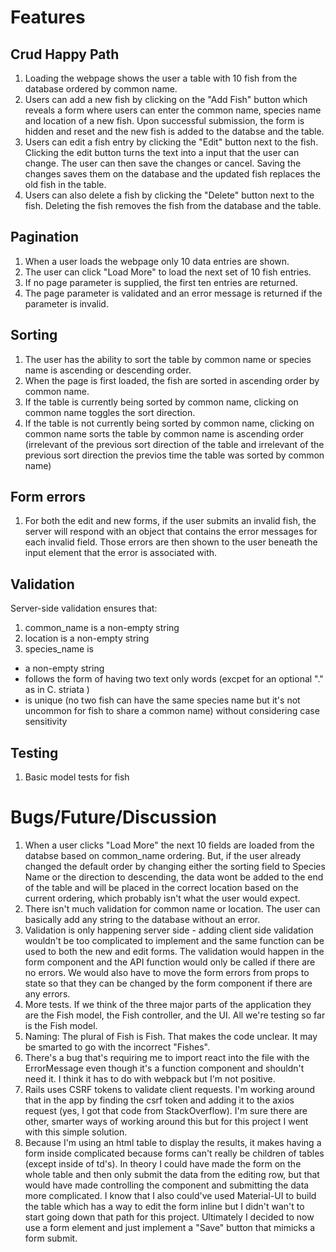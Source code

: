 # Features

## Crud Happy Path
1. Loading the webpage shows the user a table with 10 fish from the database ordered by common name.
2. Users can add a new fish by clicking on the "Add Fish" button which reveals a form where users can enter the common name, species name and location of a new fish. Upon successful submission, the form is hidden and reset and the new fish is added to the databse and the table. 
3. Users can edit a fish entry by clicking the "Edit" button next to the fish. Clicking the edit button turns the text into a input that the user can change. The user can then save the changes or cancel. Saving the changes saves them on the database and the updated fish replaces the old fish in the table.
4. Users can also delete a fish by clicking the "Delete" button next to the fish. Deleting the fish removes the fish from the database and the table.

## Pagination 
1. When a user loads the webpage only 10 data entries are shown. 
2. The user can click "Load More" to load the next set of 10 fish entries.
3. If no page parameter is supplied, the first ten entries are returned.
4. The page parameter is validated and an error message is returned if the parameter is invalid.

## Sorting
1. The user has the ability to sort the table by common name or species name is ascending or descending order. 
2. When the page is first loaded, the fish are sorted in ascending order by common name.
3. If the table is currently being sorted by common name, clicking on common name toggles the sort direction.
4. If the table is not currently being sorted by common name, clicking on common name sorts the table by common name is ascending order (irrelevant of the previous sort direction of the table and irrelevant of the previous sort direction the previos time the table was sorted by common name)

## Form errors
1. For both the edit and new forms, if the user submits an invalid fish, the server will respond with an object that contains the error messages for each invalid field. Those errors are then shown to the user beneath the input element that the error is associated with.

## Validation
Server-side validation ensures that:
1. common_name is a non-empty string
2. location is a non-empty string
3. species_name is
 - a non-empty string
 - follows the form of having two text only words (excpet for an optional "." as in C. striata )
 - is unique (no two fish can have the same species name but it's not uncommon for fish to share a common name) without considering case sensitivity

## Testing
1. Basic model tests for fish

# Bugs/Future/Discussion
1. When a user clicks "Load More" the next 10 fields are loaded from the databse based on common_name ordering. But, if the user already changed the default order by changing either the sorting field to Species Name or the direction to descending, the data wont be added to the end of the table and will be placed in the correct location based on the current ordering, which probably isn't what the user would expect. 
2. There isn't much validation for common name or location. The user can basically add any string to the database without an error. 
3. Validation is only happening server side - adding client side validation wouldn't be too complicated to implement and the same function can be used to both the new and edit forms. The validation would happen in the form component and the API function would only be called if there are no errors. We would also have to move the form errors from props to state so that they can be changed by the form component if there are any errors. 
4. More tests. If we think of the three major parts of the application they are the Fish model, the Fish controller, and the UI. All we're testing so far is the Fish model. 
5. Naming: The plural of Fish is Fish. That makes the code unclear. It may be smarted to go with the incorrect "Fishes".
6. There's a bug that's requiring me to import react into the file with the ErrorMessage even though it's a function component and shouldn't need it. I think it has to do with webpack but I'm not positive. 
7. Rails uses CSRF tokens to validate client requests. I'm working around that in the app by finding the csrf token and adding it to the axios request (yes, I got that code from StackOverflow). I'm sure there are other, smarter ways of working around this but for this project I went with this simple solution.
8. Because I'm using an html table to display the results, it makes having a form inside complicated because forms can't really be children of tables (except inside of td's). In theory I could have made the form on the whole table and then only submit the data from the editing row, but that would have made controlling the component and submitting the data more complicated. I know that I also could've used Material-UI to build the table which has a way to edit the form inline but I didn't wan't to start going down that path for this project. Ultimately I decided to now use a form element and just implement a "Save" button that mimicks a form submit.  

